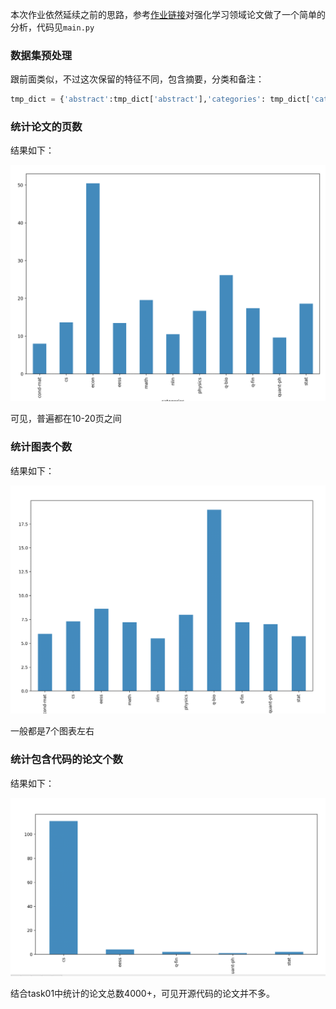 本次作业依然延续之前的思路，参考[作业链接](https://github.com/datawhalechina/team-learning-data-mining/blob/master/AcademicTrends/Task1%20%E8%AE%BA%E6%96%87%E6%95%B0%E6%8D%AE%E7%BB%9F%E8%AE%A1.md)对强化学习领域论文做了一个简单的分析，代码见```main.py```

### 数据集预处理

跟前面类似，不过这次保留的特征不同，包含摘要，分类和备注：

```python
tmp_dict = {'abstract':tmp_dict['abstract'],'categories': tmp_dict['categories'],'comments':tmp_dict['comments']}
```

### 统计论文的页数

结果如下：

![image-20210118151735956](assets/image-20210118151735956.png)

可见，普遍都在10-20页之间

### 统计图表个数

结果如下：

![image-20210118151829570](assets/image-20210118151829570.png)

一般都是7个图表左右

### 统计包含代码的论文个数

结果如下：

![image-20210118152052100](assets/image-20210118152052100.png)

结合task01中统计的论文总数4000+，可见开源代码的论文并不多。